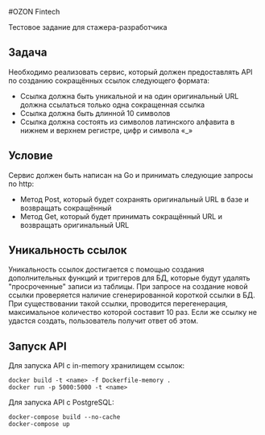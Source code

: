 #OZON Fintech

Тестовое задание для стажера-разработчика


## Задача
Необходимо реализовать сервис, который должен предоставлять
API по созданию сокращённых ссылок следующего формата:
* Ссылка должна быть уникальной и на один оригинальный
  URL должна ссылаться только одна сокращенная ссылка
* Ссылка должна быть длинной 10 символов
* Ссылка должна состоять из символов латинского алфавита
  в нижнем и верхнем регистре, цифр и символа «_»

## Условие
Сервис должен быть написан на Go и принимать следующие
запросы по http:
* Метод Post, который будет сохранять оригинальный URL
  в базе и возвращать сокращённый
* Метод Get, который будет принимать сокращённый URL
  и возвращать оригинальный URL

## Уникальность ссылок
Уникальность ссылок достигается с помощью создания дополнительных функций и триггеров для БД, которые будут удалять "просроченные" записи из таблицы.
При запросе на создание новой ссылки проверяется наличие сгенерированной короткой ссылки в БД. При существовании такой ссылки, проводится перегенерация, максимальное количество которой составит 10 раз.
Если же ссылку не удастся создать, пользователь получит ответ об этом.

## Запуск API
Для запуска API с in-memory хранилищем ссылок:
```
docker build -t <name> -f Dockerfile-memory .
docker run -p 5000:5000 -t <name>
```

Для запуска API с PostgreSQL:
```
docker-compose build --no-cache
docker-compose up
```